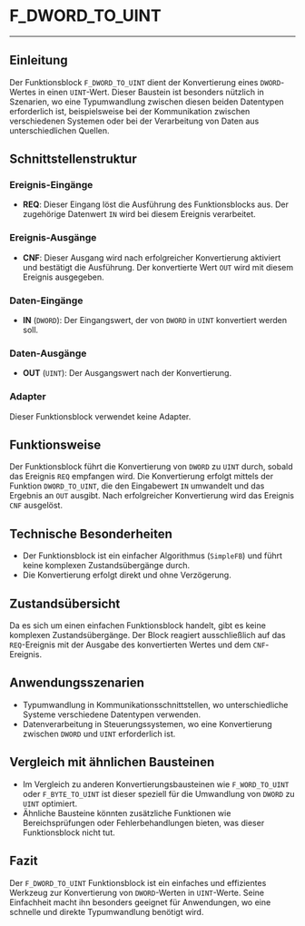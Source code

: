# F_DWORD_TO_UINT

* * * * * * * * * *
## Einleitung
Der Funktionsblock `F_DWORD_TO_UINT` dient der Konvertierung eines `DWORD`-Wertes in einen `UINT`-Wert. Dieser Baustein ist besonders nützlich in Szenarien, wo eine Typumwandlung zwischen diesen beiden Datentypen erforderlich ist, beispielsweise bei der Kommunikation zwischen verschiedenen Systemen oder bei der Verarbeitung von Daten aus unterschiedlichen Quellen.

## Schnittstellenstruktur

### **Ereignis-Eingänge**
- **REQ**: Dieser Eingang löst die Ausführung des Funktionsblocks aus. Der zugehörige Datenwert `IN` wird bei diesem Ereignis verarbeitet.

### **Ereignis-Ausgänge**
- **CNF**: Dieser Ausgang wird nach erfolgreicher Konvertierung aktiviert und bestätigt die Ausführung. Der konvertierte Wert `OUT` wird mit diesem Ereignis ausgegeben.

### **Daten-Eingänge**
- **IN** (`DWORD`): Der Eingangswert, der von `DWORD` in `UINT` konvertiert werden soll.

### **Daten-Ausgänge**
- **OUT** (`UINT`): Der Ausgangswert nach der Konvertierung.

### **Adapter**
Dieser Funktionsblock verwendet keine Adapter.

## Funktionsweise
Der Funktionsblock führt die Konvertierung von `DWORD` zu `UINT` durch, sobald das Ereignis `REQ` empfangen wird. Die Konvertierung erfolgt mittels der Funktion `DWORD_TO_UINT`, die den Eingabewert `IN` umwandelt und das Ergebnis an `OUT` ausgibt. Nach erfolgreicher Konvertierung wird das Ereignis `CNF` ausgelöst.

## Technische Besonderheiten
- Der Funktionsblock ist ein einfacher Algorithmus (`SimpleFB`) und führt keine komplexen Zustandsübergänge durch.
- Die Konvertierung erfolgt direkt und ohne Verzögerung.

## Zustandsübersicht
Da es sich um einen einfachen Funktionsblock handelt, gibt es keine komplexen Zustandsübergänge. Der Block reagiert ausschließlich auf das `REQ`-Ereignis mit der Ausgabe des konvertierten Wertes und dem `CNF`-Ereignis.

## Anwendungsszenarien
- Typumwandlung in Kommunikationsschnittstellen, wo unterschiedliche Systeme verschiedene Datentypen verwenden.
- Datenverarbeitung in Steuerungssystemen, wo eine Konvertierung zwischen `DWORD` und `UINT` erforderlich ist.

## Vergleich mit ähnlichen Bausteinen
- Im Vergleich zu anderen Konvertierungsbausteinen wie `F_WORD_TO_UINT` oder `F_BYTE_TO_UINT` ist dieser speziell für die Umwandlung von `DWORD` zu `UINT` optimiert.
- Ähnliche Bausteine könnten zusätzliche Funktionen wie Bereichsprüfungen oder Fehlerbehandlungen bieten, was dieser Funktionsblock nicht tut.

## Fazit
Der `F_DWORD_TO_UINT` Funktionsblock ist ein einfaches und effizientes Werkzeug zur Konvertierung von `DWORD`-Werten in `UINT`-Werte. Seine Einfachheit macht ihn besonders geeignet für Anwendungen, wo eine schnelle und direkte Typumwandlung benötigt wird.